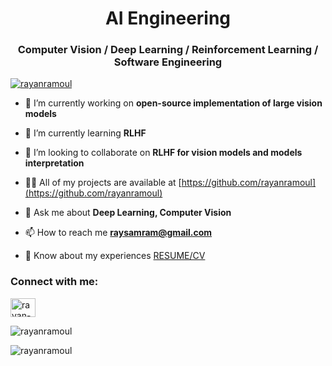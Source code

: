 <h1 align="center">AI Engineering</h1>
<h3 align="center">Computer Vision / Deep Learning / Reinforcement Learning / Software Engineering </h3>

<p align="left"> <a href="https://github.com/ryo-ma/github-profile-trophy"><img src="https://github-profile-trophy.vercel.app/?username=rayanramoul" alt="rayanramoul" /></a> </p>

- 🔭 I’m currently working on **open-source implementation of large vision models**

- 🌱 I’m currently learning **RLHF**

- 👯 I’m looking to collaborate on **RLHF for vision models and models interpretation**

- 👨‍💻 All of my projects are available at [https://github.com/rayanramoul](https://github.com/rayanramoul)

- 💬 Ask me about **Deep Learning, Computer Vision**

- 📫 How to reach me **raysamram@gmail.com**

- 📄 Know about my experiences <a href="https://github.com/rayanramoul/rayanramoul/blob/master/Resume.pdf">RESUME/CV</a>

<h3 align="left">Connect with me:</h3>
<p align="left">
<a href="https://linkedin.com/in/rayan-samy-ramoul" target="blank"><img align="center" src="https://raw.githubusercontent.com/rahuldkjain/github-profile-readme-generator/master/src/images/icons/Social/linked-in-alt.svg" alt="rayan-samy-ramoul" height="30" width="40" /></a>
</p>

<p><img align="left" src="https://github-readme-stats.vercel.app/api/top-langs?username=rayanramoul&show_icons=true&locale=en&layout=compact&theme=tokyonight" alt="rayanramoul" /></p>

<p>&nbsp;</p>

<p><img align="center" src="https://github-readme-streak-stats.herokuapp.com/?user=rayanramoul&theme=tokyonight" alt="rayanramoul" /></p>
